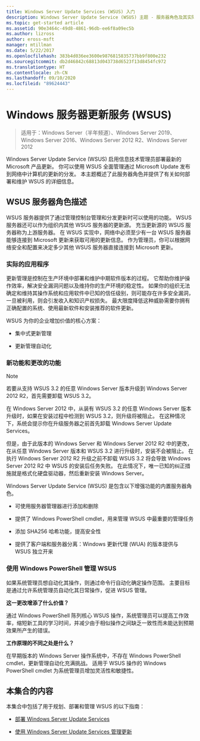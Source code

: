 ```yaml
---
title: Windows Server Update Services (WSUS) 入门
description: Windows Server Update Service (WSUS) 主题 - 服务器角色及其实际应用程序的概述
ms.topic: get-started article
ms.assetid: 90e3464c-49d8-4861-96db-ee6f8a09ec5b
ms.author: lizross
author: eross-msft
manager: mtillman
ms.date: 5/22/2017
ms.openlocfilehash: 383b4d036ee3600e9876815835737bb9f800e232
ms.sourcegitcommit: db2d46842c68813d043738d6523f13d8454fc972
ms.translationtype: HT
ms.contentlocale: zh-CN
ms.lasthandoff: 09/10/2020
ms.locfileid: "89624443"
---
```

# <a name="windows-server-update-services-wsus"></a>Windows 服务器更新服务 (WSUS)

>适用于：Windows Server（半年频道）、Windows Server 2019、Windows Server 2016、Windows Server 2012 R2、Windows Server 2012

Windows Server Update Service (WSUS) 启用信息技术管理员部署最新的 Microsoft 产品更新。 你可以使用 WSUS 全面管理通过 Microsoft Update 发布到网络中计算机的更新的分发。 本主题概述了此服务器角色并提供了有关如何部署和维护 WSUS 的详细信息。

## <a name="wsus-server-role-description"></a>WSUS 服务器角色描述
WSUS 服务器提供了通过管理控制台管理和分发更新时可以使用的功能。 WSUS 服务器还可以作为组织内其他 WSUS 服务器的更新源。 充当更新源的 WSUS 服务器称为上游服务器。 在 WSUS 实现中，网络中必须至少有一台 WSUS 服务器能够连接到 Microsoft 更新来获取可用的更新信息。 作为管理员，你可以根据网络安全和配置来决定多少其他 WSUS 服务器直接连接到 Microsoft 更新。

### <a name="practical-applications"></a>实际的应用程序
更新管理是控制在生产环境中部署和维护中期软件版本的过程。 它帮助你维护操作效率，解决安全漏洞问题以及维持你的生产环境的稳定性。 如果你的组织无法确定和维持其操作系统和应用软件中已知的信任级别，则可能存在许多安全漏洞，一旦被利用，则会引发收入和知识产权损失。 最大限度降低这种威胁需要你拥有正确配置的系统、使用最新软件和安装推荐的软件更新。

WSUS 为你的企业增加价值的核心方案：

-   集中式更新管理

-   更新管理自动化

### <a name="new-and-changed-functionality"></a>新功能和更改的功能

> [!NOTE]
> 若要从支持 WSUS 3.2 的任意 Windows Server 版本升级到 Windows Server 2012 R2，首先需要卸载 WSUS 3.2。
>
> 在 Windows Server 2012 中，从装有 WSUS 3.2 的任意 Windows Server 版本升级时，如果在安装过程中检测到 WSUS 3.2，则升级将被阻止。 在这种情况下，系统会提示你在升级服务器之前首先卸载 Windows Server Update Services。
>
> 但是，由于此版本的 Windows Server 和 Windows Server 2012 R2 中的更改，在从任意 Windows Server 版本和 WSUS 3.2 进行升级时，安装不会被阻止。 在执行 Windows Server 2012 R2 升级之前不卸载 WSUS 3.2 将会导致 Windows Server 2012 R2 中 WSUS 的安装后任务失败。 在此情况下，唯一已知的纠正措施就是格式化硬盘驱动器，然后重新安装 Windows Server。

Windows Server Update Service (WSUS) 是包含以下增强功能的内置服务器角色。

-   可使用服务器管理器进行添加和删除

-   提供了 Windows PowerShell cmdlet，用来管理 WSUS 中最重要的管理任务

-   添加 SHA256 哈希功能，提高安全性

-   提供了客户端和服务器分离：Windows 更新代理 (WUA) 的版本提供与 WSUS 独立开来

### <a name="using-windows-powershell-to-manage-wsus"></a>使用 Windows PowerShell 管理 WSUS
如果系统管理员想自动化其操作，则通过命令行自动化确定操作范围。 主要目标是通过允许系统管理员自动化其日常操作，促进 WSUS 管理。

**这一更改增添了什么价值？**

通过 Windows PowerShell 陈列核心 WSUS 操作，系统管理员可以提高工作效率，缩短新工具的学习时间，并减少由于相似操作之间缺乏一致性而未能达到预期效果所产生的错误。

**工作原理的不同之处是什么？**

在早期版本的 Windows Server 操作系统中，不存在 Windows PowerShell cmdlet，更新管理自动化充满挑战。 适用于 WSUS 操作的 Windows PowerShell cmdlet 为系统管理员增加灵活性和敏捷性。

## <a name="in-this-collection"></a>本集合的内容
本集合中包括了用于规划、部署和管理 WSUS 的以下指南：

-   [部署 Windows Server Update Services](../deploy/deploy-windows-server-update-services.md)

-   [使用 Windows Server Update Services 管理更新](../manage/update-management-with-windows-server-update-services.md)


